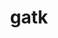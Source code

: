 ---
title: "gatk"
layout: cache
categories: [package, develop]
meta: {"compilers": ["gcc@7.3.1"], "num_specs": 2, "num_specs_by_stack": {"aws-isc": 1, "aws-isc-aarch64": 1, "root": 2}, "oss": ["amzn2"], "platforms": ["linux"], "stacks": ["aws-isc", "aws-isc-aarch64", "root"], "targets": ["aarch64", "x86_64_v3"], "versions": ["4.5.0.0"]}
spec_details: [{"compiler": "gcc@7.3.1", "hash": "pnyz7cr35qtkthtm2ny6hgtlhsd3kajj", "os": "amzn2", "platform": "linux", "size": "-", "stacks": ["aws-isc", "root"], "target": "x86_64_v3", "variants": ["build_system=generic", "~r"], "versions": ["4.5.0.0"]}, {"compiler": "gcc@7.3.1", "hash": "zdlnjlpflfw7ogb3z77zijfnlifcf3lv", "os": "amzn2", "platform": "linux", "size": "-", "stacks": ["aws-isc-aarch64", "root"], "target": "aarch64", "variants": ["build_system=generic", "~r"], "versions": ["4.5.0.0"]}]
---